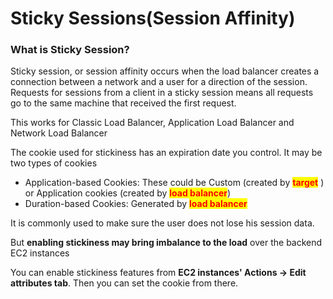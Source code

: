 # Sticky Sessions(Session Affinity)



### What is Sticky Session?

Sticky session, or session affinity occurs when the load balancer creates a connection between a network and a user for a direction of the session. Requests for sessions from a client in a sticky session means all requests go to the same machine that received the first request.

This works for Classic Load Balancer, Application Load Balancer and Network Load Balancer

The cookie used for stickiness has an expiration date you control. It may be two types of cookies

* Application-based Cookies: These could be Custom (created by <mark style="color:red;">**target**</mark> ) or Application cookies (created by <mark style="color:red;">**load balancer**</mark>)
* Duration-based Cookies: Generated by <mark style="color:red;">**load balancer**</mark>

It is commonly used to make sure the user does not lose his session data.

But **enabling stickiness may bring imbalance to the load** over the backend EC2 instances

You can enable stickiness features from **EC2 instances' Actions -> Edit attributes tab**. Then you can set the cookie from there.
